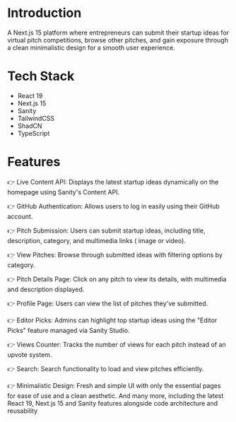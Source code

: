 # Introduction
A Next.js 15 platform where entrepreneurs can submit their startup ideas for virtual pitch competitions, browse other pitches, and gain exposure through a clean minimalistic design for a smooth user experience.

# Tech Stack
- React 19
- Next.js 15
- Sanity
- TailwindCSS
- ShadCN
- TypeScript

# Features
👉 Live Content API: Displays the latest startup ideas dynamically on the homepage using Sanity's Content API.

👉 GitHub Authentication: Allows users to log in easily using their GitHub account.

👉 Pitch Submission: Users can submit startup ideas, including title, description, category, and multimedia links ( image or video).

👉 View Pitches: Browse through submitted ideas with filtering options by category.

👉 Pitch Details Page: Click on any pitch to view its details, with multimedia and description displayed.

👉 Profile Page: Users can view the list of pitches they've submitted.

👉 Editor Picks: Admins can highlight top startup ideas using the "Editor Picks" feature managed via Sanity Studio.

👉 Views Counter: Tracks the number of views for each pitch instead of an upvote system.

👉 Search: Search functionality to load and view pitches efficiently.

👉 Minimalistic Design: Fresh and simple UI with only the essential pages for ease of use and a clean aesthetic. And many more, including the latest React 19, Next.js 15 and Sanity features alongside code architecture and reusability